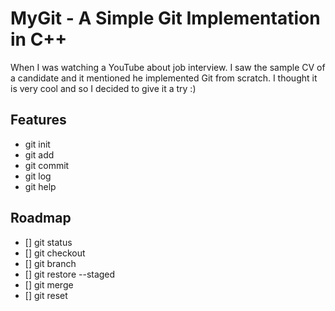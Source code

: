 # MyGit - A Simple Git Implementation in C++

When I was watching a YouTube about job interview. I saw the sample CV of a candidate and it mentioned he implemented Git from scratch. I thought it is very cool and so I decided to give it a try :)

## Features

- git init
- git add
- git commit
- git log
- git help

## Roadmap

- [] git status
- [] git checkout
- [] git branch
- [] git restore --staged
- [] git merge
- [] git reset
